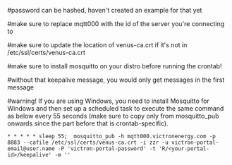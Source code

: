 #password can be hashed, haven't created an example for that yet

#make sure to replace mqtt000 with the id of the server you're connecting to

#make sure to update the location of venus-ca.crt if it's not in /etc/ssl/certs/venus-ca.crt

#make sure to install mosquitto on your distro before running the crontab!

#without that keepalive message, you would only get messages in the first message

#warning! If you are using Windows, you need to install Mosquitto for Windows and then set up a scheduled task to execute the same command as below every 55 seconds (make sure to copy only from mosquitto_pub onwards since the part before that is crontab-specific).

`* * * * * sleep 55;  mosquitto_pub -h mqtt000.victronenergy.com -p 8883 --cafile /etc/ssl/certs/venus-ca.crt -i zzr -u victron-portal-email@user.name -P 'victron-portal-password' -t 'R/<your-portal-id>/keepalive' -m ''`
